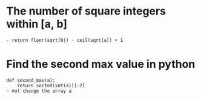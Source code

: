 # The number of square integers within [a, b]
    - return floor(sqrt(b)) - ceil(sqrt(a)) + 1

# Find the second max value in python
    def second_max(a):
        return sorted(set(a))[-2]
    - not change the array a

# 
